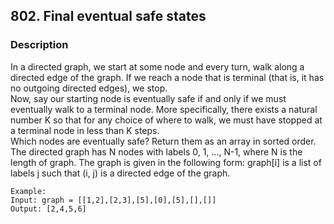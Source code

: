 ## 802. Final eventual safe states
### Description
In a directed graph, we start at some node and every turn, walk along a directed edge of the graph.  If we reach a node that is terminal (that is, it has no outgoing directed edges), we stop.
<br />
Now, say our starting node is eventually safe if and only if we must eventually walk to a terminal node.  More specifically, there exists a natural number K so that for any choice of where to walk, we must have stopped at a terminal node in less than K steps.
<br />
Which nodes are eventually safe?  Return them as an array in sorted order.
<br />
The directed graph has N nodes with labels 0, 1, ..., N-1, where N is the length of graph.  The graph is given in the following form: graph[i] is a list of labels j such that (i, j) is a directed edge of the graph.

```command
Example:
Input: graph = [[1,2],[2,3],[5],[0],[5],[],[]]
Output: [2,4,5,6]
```
